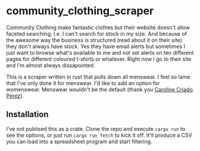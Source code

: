 # community_clothing_scraper

Community Clothing make fantastic clothes but their website doesn't allow faceted searching. I.e. I can't search for stock in my size. And because of the awesome way the business is structured (read about it on their site) they don't always have stock. Yes they have email alerts but sometimes I just want to browse what's available to me and not set alerts on ten different pages for different coloured t-shirts or whatever. Right now I go to their site and I'm almost always dissapointed.

This is a scraper written in rust that pulls down all menswear. I feel so lame that I've only done it for menswear. I'd like to add an option for womenswear. Menswear wouldn't be the default (thank you [Caroline Criado Perez](https://carolinecriadoperez.com/)).

## Installation

I've not publised this as a crate. Clone the repo and execute `cargo run` to see the options, or just run `cargo run fetch` to kick it off. It'll produce a CSV you can load into a spreadsheet program and start filtering.